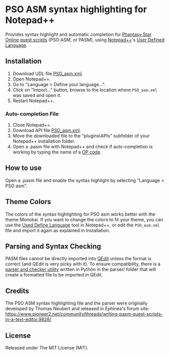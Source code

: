 # PSO ASM syntax highlighting for Notepad++
Provides syntax highlight and automatic completion for [Phantasy Star Online](https://en.wikipedia.org/wiki/Phantasy_Star_Online) [quest scripts](https://qedit.info) (PSO ASM, or PASM), using [Notepad++](https://notepad-plus-plus.org/)'s [User Defined Language](http://udl20.weebly.com/).

## Installation
1. Download UDL file [PSO_asm.xml](https://raw.githubusercontent.com/raohmaru/psoasm-npp-udl/master/udl/PSO_asm.xml).
2. Open Notepad++.
3. Go to "Language > Define your language...".
4. Click on "Import..." button, browse to the location where `PSO_asm.xml` was saved and open it.
5. Restart Notepad++.

### Auto-completion File
1. Close Notepad++.
2. Download API file [PSO_asm.xml](https://raw.githubusercontent.com/raohmaru/psoasm-npp-udl/master/api/PSO_asm.xml).
3. Move the downloaded file to the "plugins\APIs\" subfolder of your Notepad++ installation folder.
4. Open a .pasm file with Notepad++ and check if auto-completion is working by typing the name of a [OP code](https://qedit.info/index.php?title=OPCodes).

## How to use
Open a .pasm file and enable the syntax highlight by selecting "Language > PSO asm".

## Theme Colors
The colors of the syntax highlighting for PSO asm works better with the theme Monokai. If you want to change the colors to fit your theme, you can use the [Used Define Language](http://docs.notepad-plus-plus.org/index.php/User_Defined_Languages) tool in Notepad++, or edit the `PSO_asm.xml` file and import it again as explained in Installation.

## Parsing and Syntax Checking
PASM files cannot be directly imported into [QEdit](https://qedit.info/index.php?title=Main_Page) unless the format is correct (and QEdit is very picky with it). To ensure compatibility, there is a [parser and checker utility](https://github.com/raohmaru/psoasm-npp-udl/tree/master/parser) written in Python in the parser/ folder that will create a formatted file to be imported in QEdit.

## Credits
The PSO ASM syntax highlighting file and the parser were originally developed by Thomas Neubert and released in Ephinea's forum site:  
https://www.pioneer2.net/community/threads/writing-pasm-quest-scripts-in-a-text-editor.9828/

## License
Released under The MIT License (MIT).

